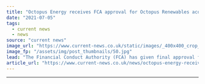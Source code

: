 ```yaml
---
title: "Octopus Energy receives FCA approval for Octopus Renewables acquisition"
date: "2021-07-05"
tags: 
  - current news
  - news
source: "current news"
image_url: "https://www.current-news.co.uk/static/images/_400x400_crop_center-center/Octopus-Energy-wind-turbine-Credit-Octopus-Energy.jpg"
image_fp: "/assets/img/post_thumbnails/50.jpg"
lead: "​The Financial Conduct Authority (FCA) has given final approval for the Octopus Energy Group’s acquisition of its sister company Octopus Renewables."
article_url: "https://www.current-news.co.uk/news/octopus-energy-receives-fca-approval-for-octopus-renewables-acquisition?utm_source=rss-feeds&utm_medium=rss&utm_campaign=rss"
---
```


---
